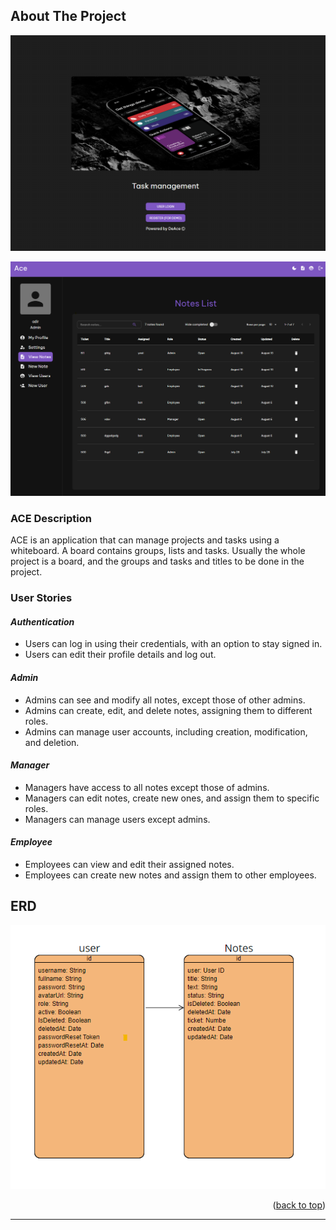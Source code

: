 <a name="readme-top"></a>


<!-- ABOUT THE PROJECT -->

## **About The Project**

[![ACE Public Screen Shot][public-screenshot]](https://example.com)

[![ACE Screen Shot][product-screenshot]](https://example.com)

### **ACE Description**

ACE is an application that can manage projects and tasks using a whiteboard. A board contains groups,
lists and tasks. Usually the whole project is a board, and the groups and tasks and titles to be done in the project. 


### **User Stories**

#### _Authentication_

- Users can log in using their credentials, with an option to stay signed in.
- Users can edit their profile details and log out.

#### _Admin_

- Admins can see and modify all notes, except those of other admins.
- Admins can create, edit, and delete notes, assigning them to different roles.
- Admins can manage user accounts, including creation, modification, and deletion.

#### _Manager_

- Managers have access to all notes except those of admins.
- Managers can edit notes, create new ones, and assign them to specific roles.
- Managers can manage users except admins.

#### _Employee_

- Employees can view and edit their assigned notes.
- Employees can create new notes and assign them to other employees.


<!-- ENTITY RELATIONSHIP DIAGRAM -->

## **ERD**

[![ACE ERD][erd]](https://example.com)

<p align="right">(<a href="#readme-top">back to top</a>)</p>

---

<!-- MARKDOWN LINKS & IMAGES -->
<!-- https://www.markdownguide.org/basic-syntax/#reference-style-links -->

[public-screenshot]: a-backend-main/public/images/De.png
[product-screenshot]: a-backend-main/public/images/ACE.png
[erd]: a-backend-main/public/images/erd.png

